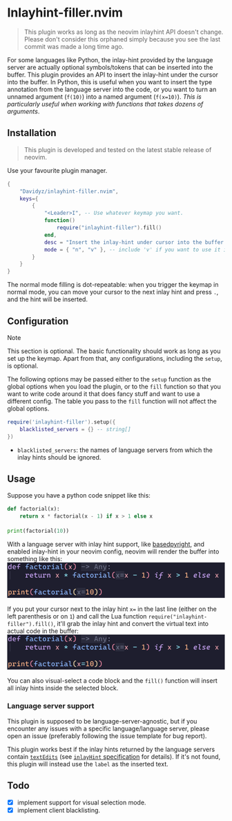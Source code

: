 # Inlayhint-filler.nvim 
> This plugin works as long as the neovim inlayhint API doesn't change.
> Please don't consider this orphaned simply because you see the last commit was made 
> a long time ago.

For some languages like Python, the inlay-hint provided by the language server
are actually optional symbols/tokens that can be inserted into the buffer. 
This plugin provides an API to insert the inlay-hint under the cursor into the
buffer.
In Python, this is useful when you want to insert the type annotation from the
language server into the code, or you want to turn an unnamed argument (`f(10)`)
into a named argument (`f(x=10)`). _This is particularly useful when working with
functions that takes dozens of arguments_.

## Installation 

> This plugin is developed and tested on the latest stable release of neovim.

Use your favourite plugin manager.
```lua
{
    "Davidyz/inlayhint-filler.nvim",
    keys={
        {
            "<Leader>I", -- Use whatever keymap you want.
            function()
                require("inlayhint-filler").fill()
            end,
            desc = "Insert the inlay-hint under cursor into the buffer.",
            mode = { "n", "v" }, -- include 'v' if you want to use it in visual selection mode
        }
    }
}
```

The normal mode filling is dot-repeatable: when you trigger the
keymap in normal mode, you can move your cursor to the next inlay hint and
press `.`, and the hint will be inserted.

## Configuration
> [!NOTE]
> This section is optional. The basic functionality should work as long as you 
> set up the keymap. Apart from that, any configurations, including the `setup`, is 
> optional.

The following options may be passed either to the `setup` function as the global
options when you load the plugin, or to the `fill` function so that you want to 
write code around it that does fancy stuff and want to use a different config. 
The table you pass to the `fill` function will not affect the global options.

```lua 
require('inlayhint-filler').setup({ 
    blacklisted_servers = {} -- string[]
})

```

- `blacklisted_servers`: the names of language servers from which the inlay hints should
  be ignored.

## Usage 
Suppose you have a python code snippet like this:

```python
def factorial(x):
    return x * factorial(x - 1) if x > 1 else x

print(factorial(10))
```

With a language server with inlay hint support, like [basedpyright](https://github.com/DetachHead/basedpyright), and enabled inlay-hint in your neovim config, neovim will render the buffer into something like this:
![](./images/inlayhint.png)

If you put your cursor next to the inlay hint `x=` in the last line (either on
the left parenthesis or on `1`) and call
the Lua function `require("inlayhint-filler").fill()`, it'll grab the inlay hint
and convert the virtual text into actual code in the buffer:
![](./images/modified.png)

You can also visual-select a code block and the `fill()` function will insert
all inlay hints inside the selected block.

### Language server support
This plugin is supposed to be language-server-agnostic, but if you encounter any
issues with a specific language/language server, please open an issue (preferably
following the issue template for bug report). 

This plugin works best if the inlay hints returned by the language servers
contain [`textEdits`](https://microsoft.github.io/language-server-protocol/specifications/lsp/3.17/specification/#textEdit)
(see [`inlayHint` specification](https://microsoft.github.io/language-server-protocol/specifications/lsp/3.17/specification/#textDocument_inlayHint) 
for details). If it's not found, this plugin will instead use the `label` as the
inserted text.

## Todo 
- [x] implement support for visual selection mode.
- [x] implement client blacklisting.
